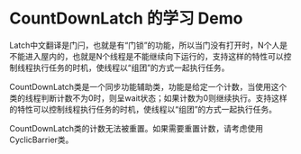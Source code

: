 # CountDownLatch 的学习 Demo

Latch中文翻译是门闩，也就是有“门锁”的功能，所以当门没有打开时，N个人是不能进入屋内的，也就是N个线程是不能继续向下运行的，支持这样的特性可以控制线程执行任务的时机，使线程以“组团”的方式一起执行任务。

CountDownLatch类是一个同步功能辅助类，功能是给定一个计数，当使用这个类的线程判断计数不为0时，则呈wait状态；如果计数为0则继续执行。支持这样的特性可以控制线程执行任务的时机，使线程以“组团”的方式一起执行任务。

CountDownLatch类的计数无法被重置。如果需要重置计数，请考虑使用CyclicBarrier类。